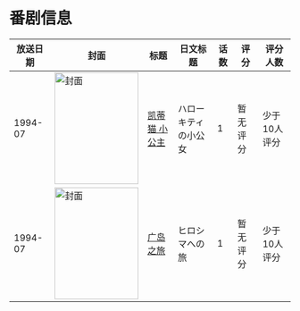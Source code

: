 # 番剧信息

|放送日期|封面|标题|日文标题|话数|评分|评分人数|
|---|---|---|---|---|---|---|
|1994-07|<img src="//lain.bgm.tv/pic/cover/c/68/2f/315729_z0uMm.jpg" alt="封面" style="width:150px;height:200px;object-fit:cover;">|[凯蒂猫 小公主](https://bangumi.tv/subject/315729)|ハローキティの小公女|1|暂无评分|少于10人评分|
|1994-07|<img src="//lain.bgm.tv/pic/cover/c/b8/12/116208_r18N4.jpg" alt="封面" style="width:150px;height:200px;object-fit:cover;">|[广岛之旅](https://bangumi.tv/subject/116208)|ヒロシマへの旅|1|暂无评分|少于10人评分|
